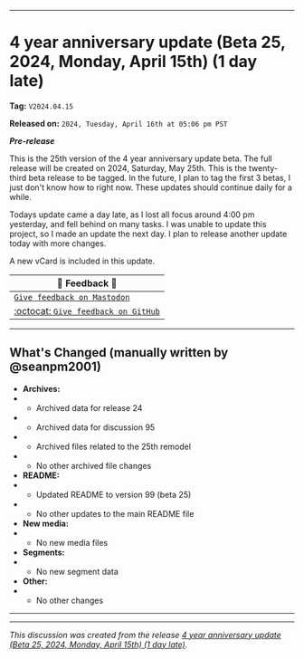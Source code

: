 
***

# 4 year anniversary update (Beta 25, 2024, Monday, April 15th) (1 day late)

**Tag:** `V2024.04.15`

**Released on:** `2024, Tuesday, April 16th at 05:06 pm PST`

***Pre-release***

This is the 25th version of the 4 year anniversary update beta. The full release will be created on 2024, Saturday, May 25th. This is the twenty-third beta release to be tagged. In the future, I plan to tag the first 3 betas, I just don't know how to right now. These updates should continue daily for a while.

Todays update came a day late, as I lost all focus around 4:00 pm yesterday, and fell behind on many tasks. I was unable to update this project, so I made an update the next day. I plan to release another update today with more changes.

A new vCard is included in this update.

| 📣️ Feedback 💬️ |
|---|
| [`Give feedback on Mastodon`](https://techhub.social/deck/@seanpm2001/112237731368032617) |
| [:octocat: `Give feedback on GitHub`](https://github.com/seanpm2001/seanpm2001/discussions/96/) |

---

## What's Changed (manually written by @seanpm2001)

- **Archives:**
- - Archived data for release 24
- - Archived data for discussion 95
- - Archived files related to the 25th remodel
- - No other archived file changes
- **README:**
- - Updated README to version 99 (beta 25)
- - No other updates to the main README file
- **New media:**
- - No new media files
- **Segments:**
- - No new segment data
- **Other:**
- - No other changes

***


<hr /><em>This discussion was created from the release <a href='https://github.com/seanpm2001/seanpm2001/releases/tag/V2024.04.15'>4 year anniversary update (Beta 25, 2024, Monday, April 15th) (1 day late)</a>.</em>
